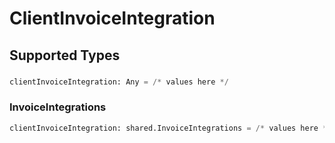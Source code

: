 # ClientInvoiceIntegration


## Supported Types

### 

```python
clientInvoiceIntegration: Any = /* values here */
```

### InvoiceIntegrations

```python
clientInvoiceIntegration: shared.InvoiceIntegrations = /* values here */
```

